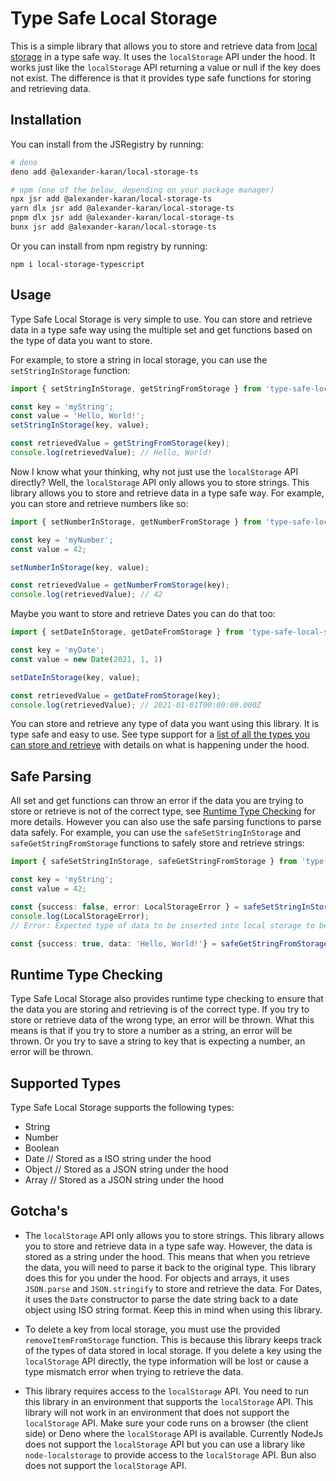 # Type Safe Local Storage

This is a simple library that allows you to store and retrieve data from [local storage](https://developer.mozilla.org/en-US/docs/Web/API/Window/localStorage) in a type safe way. It uses the `localStorage` API under the hood. It works just like the `localStorage` API returning a value or null if the key does not exist. The difference is that it provides type safe functions for storing and retrieving data.

## Installation

You can install from the JSRegistry by running:

```bash
# deno
deno add @alexander-karan/local-storage-ts

# npm (one of the below, depending on your package manager)
npx jsr add @alexander-karan/local-storage-ts
yarn dlx jsr add @alexander-karan/local-storage-ts
pnpm dlx jsr add @alexander-karan/local-storage-ts
bunx jsr add @alexander-karan/local-storage-ts
```

Or you can install from npm registry by running:

```
npm i local-storage-typescript
```

## Usage

Type Safe Local Storage is very simple to use. You can store and retrieve data in a type safe way using the multiple set and get functions based on the type of data you want to store.

For example, to store a string in local storage, you can use the `setStringInStorage` function:

```typescript
import { setStringInStorage, getStringFromStorage } from 'type-safe-local-storage';

const key = 'myString';
const value = 'Hello, World!';
setStringInStorage(key, value);

const retrievedValue = getStringFromStorage(key);
console.log(retrievedValue); // Hello, World!
```

Now I know what your thinking, why not just use the `localStorage` API directly? Well, the `localStorage` API only allows you to store strings. This library allows you to store and retrieve data in a type safe way. For example, you can store and retrieve numbers like so:

```typescript
import { setNumberInStorage, getNumberFromStorage } from 'type-safe-local-storage';

const key = 'myNumber';
const value = 42;

setNumberInStorage(key, value);

const retrievedValue = getNumberFromStorage(key);
console.log(retrievedValue); // 42
```

Maybe you want to store and retrieve Dates you can do that too:

```typescript
import { setDateInStorage, getDateFromStorage } from 'type-safe-local-storage';

const key = 'myDate';
const value = new Date(2021, 1, 1)

setDateInStorage(key, value);

const retrievedValue = getDateFromStorage(key);
console.log(retrievedValue); // 2021-01-01T00:00:00.000Z
```

You can store and retrieve any type of data you want using this library. It is type safe and easy to use. See type support for a [list of all the types you can store and retrieve](#supported-types) with details on what is happening under the hood. 

## Safe Parsing 

All set and get functions can throw an error if the data you are trying to store or retrieve is not of the correct type, see [Runtime Type Checking](#runtime-type-checking) for more details. However you can also use the safe parsing functions to parse data safely. For example, you can use the `safeSetStringInStorage` and `safeGetStringFromStorage` functions to safely store and retrieve strings:

```typescript
import { safeSetStringInStorage, safeGetStringFromStorage } from 'type-safe-local-storage';

const key = 'myString';
const value = 42;

const {success: false, error: LocalStorageError } = safeSetStringInStorage(key, value);
console.log(LocalStorageError); 
// Error: Expected type of data to be inserted into local storage to be string but got number for key myString

const {success: true, data: 'Hello, World!'} = safeGetStringFromStorage(key);
```

## Runtime Type Checking

Type Safe Local Storage also provides runtime type checking to ensure that the data you are storing and retrieving is of the correct type. If you try to store or retrieve data of the wrong type, an error will be thrown. What this means is that if you try to store a number as a string, an error will be thrown. Or you try to save a string to key that is expecting a number, an error will be thrown.

## Supported Types

Type Safe Local Storage supports the following types:

- String
- Number
- Boolean
- Date // Stored as a ISO string under the hood
- Object // Stored as a JSON string under the hood
- Array // Stored as a JSON string under the hood

## Gotcha's

- The `localStorage` API only allows you to store strings. This library allows you to store and retrieve data in a type safe way. However, the data is stored as a string under the hood. This means that when you retrieve the data, you will need to parse it back to the original type. This library does this for you under the hood. For objects and arrays, it uses `JSON.parse` and `JSON.stringify` to store and retrieve the data. For Dates, it uses the `Date` constructor to parse the date string back to a date object using ISO string format. Keep this in mind when using this library.

- To delete a key from local storage, you must use the provided `removeItemFromStorage` function. This is because this library keeps track of the types of data stored in local storage. If you delete a key using the `localStorage` API directly, the type information will be lost or cause a type mismatch error when trying to retrieve the data.

- This library requires access to the `localStorage` API. You need to run this library in an environment that supports the `localStorage` API. This library will not work in an environment that does not support the `localStorage` API. Make sure your code runs on a browser (the client side) or Deno where the `localStorage` API is available. Currently NodeJs does not support the `localStorage` API but you can use a library like `node-localstorage` to provide access to the `localStorage` API. Bun also does not support the `localStorage` API.
